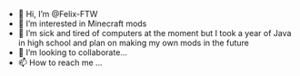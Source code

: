 - 👋 Hi, I’m @Felix-FTW
- 👀 I’m interested in Minecraft mods
- 🌱 I’m sick and tired of computers at the moment but I took a year of Java in high school and plan on making my own mods in the future
- 💞️ I’m looking to collaborate...
- 📫 How to reach me ...

<!---
Felix-FTW/Felix-FTW is a ✨ special ✨ repository because its `README.md` (this file) appears on your GitHub profile.
You can click the Preview link to take a look at your changes.
--->
